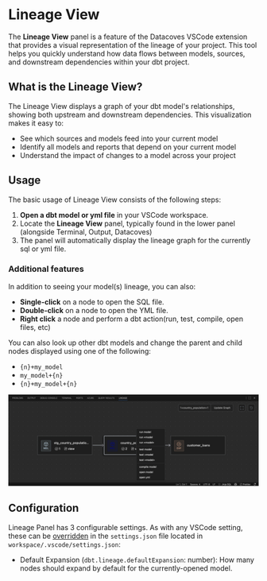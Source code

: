 # Lineage View 

The **Lineage View** panel is a feature of the Datacoves VSCode extension that provides a visual representation of the lineage of your project. This tool helps you quickly understand how data flows between models, sources, and downstream dependencies within your dbt project.

## What is the Lineage View?

The Lineage View displays a graph of your dbt model's relationships, showing both upstream and downstream dependencies. This visualization makes it easy to:

- See which sources and models feed into your current model
- Identify all models and reports that depend on your current model
- Understand the impact of changes to a model across your project

## Usage

The basic usage of Lineage View consists of the following steps:

1. **Open a dbt model or yml file** in your VSCode workspace.
2. Locate the **Lineage View** panel, typically found in the lower panel (alongside Terminal, Output, Datacoves)
3. The panel will automatically display the lineage graph for the currently sql or yml file.

### Additional features

In addition to seeing your model(s) lineage, you can also:

- **Single-click** on a node to open the SQL file.
- **Double-click** on a node to open the YML file.
- **Right click** a node and perform a dbt action(run, test, compile, open files, etc)

You can also look up other dbt models and change the parent and child nodes displayed using one of the following:
  -  `{n}+my_model`
  -  `my_model+{n}`
  -  `{n}+my_model+{n}`

![Lineage View Example](assets/lineage_view_with_model.png)

## Configuration

Lineage Panel has 3 configurable settings. As with any VSCode setting, these can be [overridden](/docs/how-tos/vscode/override) in the `settings.json` file located in `workspace/.vscode/settings.json`:

- Default Expansion (`dbt.lineage.defaultExpansion`: number): How many nodes should expand by default for the currently-opened model.

